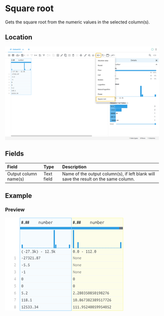 # Square root
Gets the square root from the numeric values in the selected column(s).
## Location
![Square root on the interface](../../docs/screenshots/location/sqrt.png)
## Fields
| Field | Type | Description |
| :--- | :--- | :--- |
| Output column name(s) | Text field | Name of the output column(s), if left blank will save the result on the same column. |
## Example
### Preview
![Square root example](../../docs/screenshots/table/sqrt.png)